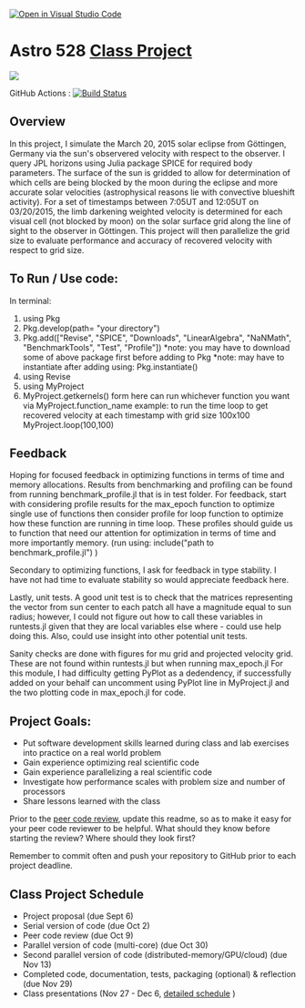 [![Open in Visual Studio Code](https://classroom.github.com/assets/open-in-vscode-718a45dd9cf7e7f842a935f5ebbe5719a5e09af4491e668f4dbf3b35d5cca122.svg)](https://classroom.github.com/online_ide?assignment_repo_id=11858194&assignment_repo_type=AssignmentRepo)
# Astro 528 [Class Project](https://psuastro528.github.io/Fall2023/project/)

[![](https://img.shields.io/badge/docs-stable-blue.svg)](https://PsuAstro528.github.io/project-template/stable)

GitHub Actions : [![Build Status](https://github.com/PsuAstro528/project-template/workflows/CI/badge.svg)](https://github.com/PsuAstro528/project-template/actions?query=workflow%3ACI+branch%3Amain)


##  Overview
In this project, I simulate the March 20, 2015 solar eclipse from Göttingen, Germany via the sun's observered velocity with respect to the observer. I query JPL horizons using Julia package SPICE for required body parameters. The surface of the sun is gridded to allow for determination of which cells are being blocked by the moon during the eclipse and more accurate solar velocities (astrophysical reasons lie with convective blueshift activity). For a set of timestamps between 7:05UT and 12:05UT on 03/20/2015, the limb darkening weighted velocity is determined for each visual cell (not blocked by moon) on the solar surface grid along the line of sight to the observer in Göttingen. This project will then parallelize the grid size to evaluate performance and accuracy of recovered velocity with respect to grid size. 

## To Run / Use code:
In terminal:
1. using Pkg
2. Pkg.develop(path= "your directory") 
3. Pkg.add(["Revise", "SPICE", "Downloads", "LinearAlgebra", "NaNMath", "BenchmarkTools", "Test", "Profile"])
    *note: you may have to download some of above package first before adding to Pkg
    *note: may have to instantiate after adding using: Pkg.instantiate()
4. using Revise
5. using MyProject
6. MyProject.getkernels()
form here can run whichever function you want via MyProject.function_name
example: to run the time loop to get recovered velocity at each timestamp with grid size 100x100
        MyProject.loop(100,100)

## Feedback
Hoping for focused feedback in optimizing functions in terms of time and memory allocations. Results from benchmarking and profiling can be found from running benchmark_profile.jl that is in test folder. For feedback, start with considering profile results for the max_epoch function to optimize single use of functions then consider profile for loop function to optimize how these function are running in time loop. These profiles should guide us to function that need our attention for optimization in terms of time and more importantly memory.
(run using: include("path to benchmark_profile.jl") )

Secondary to optimizing functions, I ask for feedback in type stability. I have not had time to evaluate stability so would appreciate feedback here. 

Lastly, unit tests. A good unit test is to check that the matrices representing the vector from sun center to each patch all have a magnitude equal to sun radius; however, I could not figure out how to call these variables in runtests.jl given that they are local variables else where - could use help doing this. Also, could use insight into other potential unit tests. 

Sanity checks are done with figures for mu grid and projected velocity grid. These are not found within runtests.jl but when running max_epoch.jl For this module, I had difficulty getting PyPlot as a dedendency, if successfully added on your behalf can uncomment using PyPlot line in MyProject.jl and the two plotting code in max_epoch.jl for code. 

## Project Goals:  
- Put software development skills learned during class and lab exercises into practice on a real world problem
- Gain experience optimizing real scientific code
- Gain experience parallelizing a real scientific code 
- Investigate how performance scales with problem size and number of processors
- Share lessons learned with the class

Prior to the [peer code review](https://psuastro528.github.io/Fall2023/project/code_reviews/), update this readme, so as to make it easy for your peer code reviewer to be helpful.  What should they know before starting the review?  Where should they look first?  

Remember to commit often and push your repository to GitHub prior to each project deadline.

## Class Project Schedule
- Project proposal (due Sept 6)
- Serial version of code (due Oct 2)
- Peer code review (due Oct 9)
- Parallel version of code (multi-core) (due Oct 30)
- Second parallel version of code (distributed-memory/GPU/cloud) (due Nov 13)
- Completed code, documentation, tests, packaging (optional) & reflection (due Nov 29)
- Class presentations (Nov 27 - Dec 6, [detailed schedule](https://github.com/PsuAstro528/PresentationsSchedule2023) )

